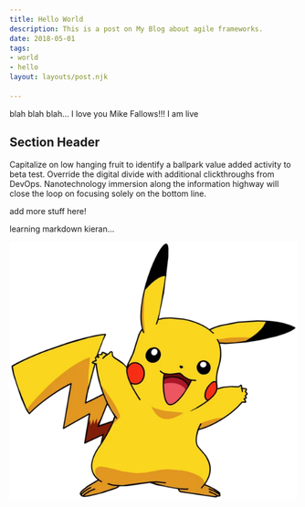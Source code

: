 ```yaml
---
title: Hello World
description: This is a post on My Blog about agile frameworks.
date: 2018-05-01
tags:
- world
- hello
layout: layouts/post.njk

---
```

blah blah blah... I love you Mike Fallows!!! I am live

## Section Header

Capitalize on low hanging fruit to identify a ballpark value added activity to beta test. Override the digital divide with additional clickthroughs from DevOps. Nanotechnology immersion along the information highway will close the loop on focusing solely on the bottom line.

add more stuff here!

learning markdown kieran...

![](/img/2021/07/14/pikachu-png-hd.webp)